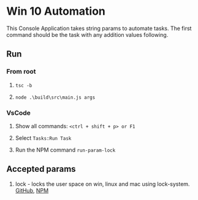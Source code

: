 # Win 10 Automation 

This Console Application takes string params to automate tasks. The first command should be the task with any addition values following.

## Run

### From root

1. `tsc -b`

1. `node .\build\src\main.js args`

### VsCode

1. Show all commands: `<ctrl + shift + p> or F1`

1. Select `Tasks:Run Task`

1. Run the NPM command `run-param-lock`

## Accepted params

1. lock - locks the user space on win, linux and mac using lock-system. [GitHub](https://github.com/sindresorhus/lock-system), [NPM](https://www.npmjs.com/package/lock-system)
